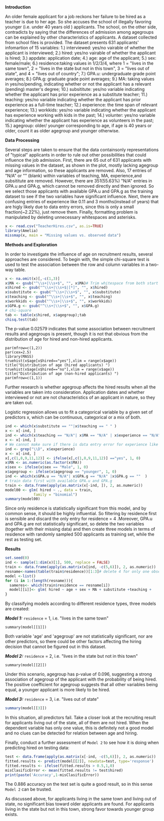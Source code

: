 

**Introduction**<br>

An older female applicant for a job reckons her failure to be hired as a teacher is due to her age. So she accuses the school of illegally favoring younger (i.e. under 40 years old ) applicants. The school, on the other side, contradicts by saying that the differences of admission among agegroups can be explained by other characteristics of applicants. A dataset collected from school files is provided. The dataset presents 631 applicants' infomartion of 15 variables: 1.) interviewed: yes/no vairable of whether the applicant is interviewed; 2.) hired: yes/no vairable of whether the applicant is hired; 
3.) appdate: application date; 4.) age: age of the applicant; 5.) sex: female/male; 6.) residence:taking values in 1/2/3/4, where 1 = "lives in the same town", 2 = "lives in the state but not in this town", 3 = "lives out of state", and 4 = "lives out of country"; 7.) GPA.u: undergraduate grade point averages; 8.) GPA.g: graduate grade point averages; 9.) MA: taking values in yes/no/pending, indicating whether or not the applicant has a relevant (pending) master's degree; 10.) subsititute: yes/no variable indicating whether the applicant has prior experience as a substitute teacher; 11.) teaching: yes/no variable indicating whether the applicant has prior experience as a full-time teacher; 12.) experience: the time span of relevant experience; 13.) workkids: yes/no variable indicating whether the applicant has experience working with kids in the past; 14.) volunter: yes/no variable indicating whether the applicant has experience as volunteers in the past; 15.) agegroup: older/ younger corresponding to age, if age is 40 years or older, count it as older agegroup and younger otherwise.

**Data Processing**<br>

Several steps are taken to ensure that the data containsonly representations of "typical" applicants in order to rule out other possibilities that could influence the job admission. First, there are 65 out of 631 applicants with missing values in the dataset, as shown in the plot, mostly lacking agegroup and age information, so these applicants are removed. Also, 17 entries of "N/A" or "" (blank) within variables of teaching, MA, experience,and subsititute are removed. However, there are 351(55.63%) "N/A" entries in GPA.u and GPA.g, which cannot be removed directly and then ignored. So we select those applicants with available GPA.u and GPA.g as the training dataset to see if the two variables have significant influence. Next, there are confusing entries of experience like 0.11 and 3 months(instead of years) that are higly likely due to data entry errors, since this is only a small fraction(~2.22%), just remove them. Finally, formatting problem is manipulated by deleting unnecessary whitespaces and asterisks. 
```r
x <- read.csv("TeacherHires.csv", as.is=TRUE)
library(Amelia)
missmap(x, main = "Missing values vs. observed data")
```

**Methods and Exploration**<br>

In order to investigate the influence of age on recruitment results, several approaches are considered. To begin with, the simple  chi-square test is used to test the association between the row and column variables in a two-way table. 
```r
x <- na.omit(x)[,-c(1,3)]
x$MA <- gsub("^\\s+|\\s+$", "", x$MA)# Trim whitespace from both start and end 
x$hired <- gsub("^\\s+|\\s+$|[*]", "", x$hired)
x$substitute <- gsub("^\\s+|\\s+$", "", x$substitute)
x$teaching <- gsub("^\\s+|\\s+$", "", x$teaching)
x$workkids <- gsub("^\\s+|\\s+$", "", x$workkids)
x$GPA.g <- gsub("^\\s+|\\s+$", "", x$GPA.g)
# chi-square
tab <- table(x$hired, x$agegroup);tab
chisq.test(tab)
```
The p-value 0.02579 indicates that some association between recruitment results and agegroups is present, though it is not that obvious from the distribution of age for hired and non-hired applicants.

```{r, echo=FALSE, fig.height=13, fig.width=24, dpi=200, message=FALSE, warning=FALSE}
par(mfrow=c(1,2))
par(cex=2.5)
library(MASS)
truehist(x$age[x$hired=="yes"],xlim = range(x$age))
title("Distribution of age (hired applicants) ")
truehist(x$age[x$hired=="no"],xlim = range(x$age))
title("Distribution of age (non-hired applicants) ")
par(mfrow=c(1,1))
```
Further research is whether agegroup affects the hired results when all the variables are taken into consideration. Application dates and whether interviewed or not are not characteristics of an applicant in nature, so they are taken out.

Logistic regression allows us to fit a categorical variable by a given set of predictors x, which can be continuous, categorical or a mix of both.


```r
ind <- which(x$substitute == ""|x$teaching == " " )
x <- x[-ind, ]
ind <- which(x$teaching == "N/A"| x$MA == "N/A" | x$experience == "N/A")
x <- x[-ind, ]
# We cannot make sure if there is data entry error for experience like 0.11 and 3 months, since this is only a small fraction, we just delete it.
ind <- grep("\\D", x$experience)
x <- x[-ind, ]
x[,c(1,8,9,11,12)] <- ifelse(x[,c(1,8,9,11,12)] =="yes", 1, 0)
x$MA <- as.numeric(as.factor(x$MA))
x$sex <- ifelse(x$sex == "Male", 1, 0)
x$agegroup <- ifelse(x$agegroup == "younger", 1, 0)
ind <- which(x$GPA.u == "N/A"| x$GPA.g == "N/A" |x$GPA.g == ""  )
# train data first with available GPA.u and GPA.g
train <- data.frame(apply(as.matrix(x[-ind, ]), 2, as.numeric))
model00 <- glm( hired ~ ., data = train, 
             family = "binomial")
summary(model00)
```
Since only residence is statistically significant from this model, and by common sense, it should be highly influential. So filtering by residence first is sensible and discard the only entry for residence = 4 .Moreover, GPA.u and GPA.g are not statistically significant, so delete the two variables (together with their missing data) and then create three models in terms of residence with randomly sampled 500 applicants as training set, while the rest as testing set.

**Results**<br>
```r
set.seed(0)
ind <- sample(1:dim(x)[1], 500, replace = FALSE)
train <- data.frame(apply(as.matrix(x[ind, -c(5,6)]), 2, as.numeric))
resname<-names(table(train$residence))[1:3]# delete 4 for only one observation
model <-list()
for (i in 1:(length(resname))){
  sameres<- which(train$residence == resname[i])
  model[[i]]<- glm( hired ~ age + sex + MA + substitute +teaching +                       experience + workkids + volunteer+ agegroup,                        data= train[sameres,], family = "binomial")
}

```

By classifying models according to  different residence types, three models are created:

___Model 1:___ `residence`  = 1, i.e. "lives in the same town"
```{r, echo=FALSE, message=FALSE, warning=FALSE}
summary(model[[1]])

```
Both variable 'age' and 'agegroup' are not statistically significant, nor are other predictors, so there could be other factors affecting the hiring decision that cannot be figured out in this dataset.

___Model 2:___  `residence`  = 2, i.e. "lives in the state but not in this town"
```{r, echo=FALSE, message=FALSE, warning=FALSE}
summary(model[[2]])
```
Under this scenario, agegroup has p-value of 0.096, suggesting a strong association of agegroup of the applicant with the probability of being hired. The positive coefficient for agegroup suggests that all other variables being equal, a younger applicant is more likely to be hired. 

___Model 3:___  `residence`  = 3, i.e. "lives out of state"
```r
summary(model[[3]])

```
In this situation, all predictors fail. Take a closer look at the recruiting result for applicants living out of the state, all of them are not hired. When the dependent variable has only one value, this is definitely not a good model and no clues can be detected for relation between age and hiring.

Finally, conduct a further assessment of `Model 2`  to see how it is doing when predicting hired on testing data:
```r
test <- data.frame(apply(as.matrix(x[-ind, -c(5,6)]), 2, as.numeric))
fitted.results <- predict(model[[2]], newdata=test, type='response')
fitted.results <- ifelse(fitted.results > 0.5,1,0)
misClasificError <- mean(fitted.results != test$hired)
print(paste('Accuracy',1-misClasificError))
```
The 0.886 accuracy on the test set is quite a good result, so in this sense  `Model 2` can be trusted.

As discussed above, for applicants living in the same town and living out of state, no significant bias toward older applicants are found. For applicants living in the state but not in this town, strong favor towards younger group exists.




